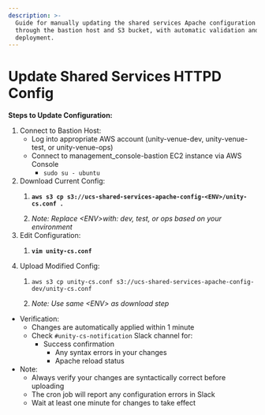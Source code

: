 ```yaml
---
description: >-
  Guide for manually updating the shared services Apache configuration file
  through the bastion host and S3 bucket, with automatic validation and
  deployment.
---
```


# Update Shared Services HTTPD Config

&#x20;**Steps to Update Configuration:**

1. Connect to Bastion Host:
   * Log into appropriate AWS account (unity-venue-dev, unity-venue-test, or unity-venue-ops)
   * Connect to management\_console-bastion EC2 instance via AWS Console
     * `sudo su - ubuntu`
2. Download Current Config:
   1. <pre><code><strong>aws s3 cp s3://ucs-shared-services-apache-config-&#x3C;ENV>/unity-cs.conf .
      </strong></code></pre>
   2. _Note: Replace \<ENV>with: dev, test, or ops based on your environment_
3. Edit Configuration:
   1. <pre class="language-bash"><code class="lang-bash"><strong>vim unity-cs.conf
      </strong></code></pre>
4. Upload Modified Config:
   1. ```
      aws s3 cp unity-cs.conf s3://ucs-shared-services-apache-config-dev/unity-cs.conf
      ```
   2. _Note: Use same \<ENV>  as download step_

* Verification:
  * Changes are automatically applied within 1 minute
  * Check `#unity-cs-notification` Slack channel for:
    * Success confirmation
      * Any syntax errors in your changes
      * Apache reload status
* Note:
  * Always verify your changes are syntactically correct before uploading
  * The cron job will report any configuration errors in Slack
  * Wait at least one minute for changes to take effect
